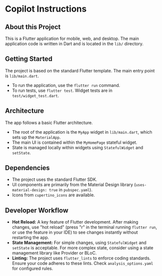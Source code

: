 # Copilot Instructions

## About this Project

This is a Flutter application for mobile, web, and desktop. The main application code is written in Dart and is located in the `lib/` directory.

## Getting Started

The project is based on the standard Flutter template. The main entry point is `lib/main.dart`.

- To run the application, use the `flutter run` command.
- To run tests, use `flutter test`. Widget tests are in `test/widget_test.dart`.

## Architecture

The app follows a basic Flutter architecture.

- The root of the application is the `MyApp` widget in `lib/main.dart`, which sets up the `MaterialApp`.
- The main UI is contained within the `MyHomePage` stateful widget.
- State is managed locally within widgets using `StatefulWidget` and `setState`.

## Dependencies

- The project uses the standard Flutter SDK.
- UI components are primarily from the Material Design library (`uses-material-design: true` in `pubspec.yaml`).
- Icons from `cupertino_icons` are available.

## Developer Workflow

- **Hot Reload:** A key feature of Flutter development. After making changes, use "hot reload" (press "r" in the terminal running `flutter run`, or use the feature in your IDE) to see changes instantly without restarting the app.
- **State Management:** For simple changes, using `StatefulWidget` and `setState` is acceptable. For more complex state, consider using a state management library like Provider or BLoC.
- **Linting:** The project uses `flutter_lints` to enforce coding standards. Ensure your code adheres to these lints. Check `analysis_options.yaml` for configured rules.
